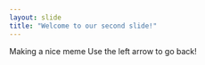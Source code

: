 ```yaml
---
layout: slide
title: "Welcome to our second slide!"
---
```

Making a nice meme
Use the left arrow to go back!
